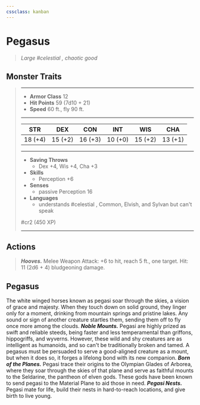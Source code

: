 ```yaml
---
cssclass: kanban
---
```


# Pegasus
>*Large #celestial , chaotic good*
## Monster Traits
>___
>- **Armor Class** 12
>- **Hit Points** 59 (7d10 + 21)
>- **Speed** 60 ft., fly 90 ft.
>___
>|STR|DEX|CON|INT|WIS|CHA|
>|:---:|:---:|:---:|:---:|:---:|:---:|
>|18 (+4)|15 (+2)|16 (+3)|10 (+0)|15 (+2)|13 (+1)|
>___
>- **Saving Throws**
>	 - Dex +4, Wis +4, Cha +3
>- **Skills**
>	 - Perception +6
>- **Senses**
>	 - passive Perception 16
>- **Languages**
>	 - understands #celestial , Common, Elvish, and Sylvan but can't speak
>
> #cr2 (450 XP)
>___
## Actions
>***Hooves.*** Melee Weapon Attack: +6 to hit, reach 5 ft., one target. Hit: 11 (2d6 + 4) bludgeoning damage.
## Pegasus
The white winged horses known as pegasi soar through the skies, a vision of grace and majesty. When they touch down on solid ground, they linger only for a moment, drinking from mountain springs and pristine lakes. Any sound or sign of another creature startles them, sending them off to fly once more among the clouds.
***Noble Mounts.*** Pegasi are highly prized as swift and reliable steeds, being faster and less temperamental than griffons, hippogriffs, and wyverns. However, these wild and shy creatures are as intelligent as humanoids, and so can't be traditionally broken and tamed. A pegasus must be persuaded to serve a good-aligned creature as a mount, but when it does so, it forges a lifelong bond with its new companion.
***Born of the Planes.*** Pegasi trace their origins to the Olympian Glades of Arborea, where they soar through the skies of that plane and serve as faithful mounts to the Seldarine, the pantheon of elven gods. These gods have been known to send pegasi to the Material Plane to aid those in need.
***Pegasi Nests.*** Pegasi mate for life, build their nests in hard-to-reach locations, and give birth to live young.